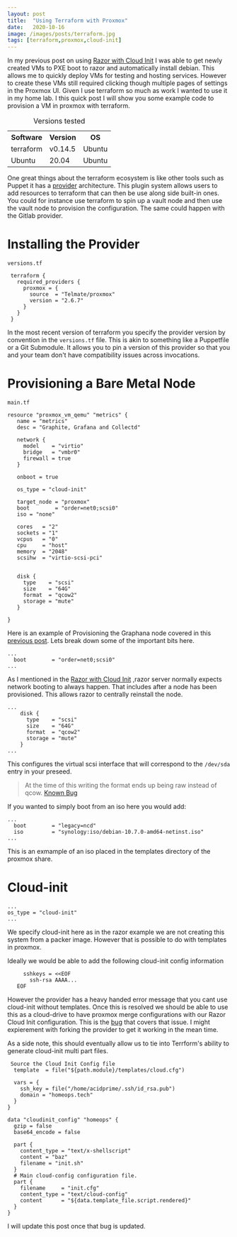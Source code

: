```yaml
---
layout: post
title:  "Using Terraform with Proxmox"
date:   2020-10-16
image: /images/posts/terraform.jpg
tags: [terraform,proxmox,cloud-init]
---
```


In my previous post on using [Razor with Cloud Init](http://www.homeops.tech/2020/07/15/Razor-and-Cloud-Init/) I was able to get newly created VMs to PXE boot to razor and automatically install debian. This allows me to quickly deploy VMs for testing and hosting services. However to create these VMs still required clicking though multiple pages of settings in the Proxmox UI. Given I use terraform so much as work I wanted to use it in my home lab. I this quick post I will show you some example
code to provision a VM in proxmox with terraform.

<!--more-->

<table>
    <caption>Versions tested</caption>
    <tbody>
        <tr>
            <th>Software</th>
            <th>Version</th>
            <th>OS</th>
        </tr>
        <tr>
            <td>terraform</td>
            <td>v0.14.5</td>
            <td>Ubuntu</td>
        </tr>
        <tr>
            <td>Ubuntu</td>
            <td>20.04</td>
            <td>Ubuntu</td>
        </tr>
    </tbody>
</table>

One great things about the terraform ecosystem is like other tools such as Puppet it has a  [provider](https://github.com/Telmate/terraform-provider-proxmox) architecture. This plugin system allows users to add resources to terraform that can then be use along side built-in ones. You could for instance use terraform to spin up a vault node and then use the vault node to provision the configuration. The same could happen with the Gitlab provider.


# Installing the Provider

  
`versions.tf`
  


```hcl
 terraform {
   required_providers {
     proxmox = {
       source  = "Telmate/proxmox"
       version = "2.6.7"
     }
   }
 }
```

In the most recent version of terraform you specify the provider version by convention in the `versions.tf` file.
This is akin to something like a Puppetfile or a Git Submodule. It allows you to pin a version of this provider so that you and your team don't have compatibility issues across invocations. 

# Provisioning a Bare Metal Node

  
`main.tf`
  

```hcl
resource "proxmox_vm_qemu" "metrics" {
   name = "metrics"
   desc = "Graphite, Grafana and Collectd"
 
   network {
     model    = "virtio"
     bridge   = "vmbr0"
     firewall = true
   }
 
   onboot = true
 
   os_type = "cloud-init"
 
   target_node = "proxmox"
   boot        = "order=net0;scsi0"
   iso = "none"
 
   cores   = "2"
   sockets = "1"
   vcpus   = "0"
   cpu     = "host"
   memory  = "2048"
   scsihw  = "virtio-scsi-pci"
 
 
   disk {
     type    = "scsi"
     size    = "64G"
     format  = "qcow2"
     storage = "mute"
   }
 
}

```

 Here is an example of Provisioning the Graphana node covered in this [previous post](http://www.homeops.tech/2020/05/20/Graphite-And-Grafana-With-Puppet/). Lets break down some of the important bits here.

```hcl
...
  boot        = "order=net0;scsi0"
... 
```

As I mentioned in the [Razor with Cloud Init](http://www.homeops.tech/2020/07/15/Razor-and-Cloud-Init/) ,razor server normally expects network booting to always happen. That includes after a node has been provisioned. This allows razor to centrally reinstall the node.

```hcl
...
    disk {
      type    = "scsi"
      size    = "64G"
      format  = "qcow2"
      storage = "mute"
    }
...
```

This configures the virtual scsi interface that will correspond to the `/dev/sda` entry in your preseed.

> At the time of this writing the format ends up being raw instead of qcow.  [Known Bug](https://github.com/Telmate/terraform-provider-proxmox/issues/291) 

If you wanted to simply boot from an iso here you would add:

```hcl
...
  boot        = "legacy=ncd"
  iso         = "synology:iso/debian-10.7.0-amd64-netinst.iso"
...
```

This is an exmample of an iso placed in the templates directory of the proxmox share.


# Cloud-init

```
...
os_type = "cloud-init"
...
```

We specify cloud-init here as in the razor example we are not creating this system from a packer image. However that is possible to do with templates in proxmox.


Ideally we would be able to add the following cloud-init config information

```
     sshkeys = <<EOF
       ssh-rsa AAAA...
   EOF

```

However the provider has a heavy handed error message that you cant use cloud-init without templates. Once this is resolved we should be able to use this as a cloud-drive to have proxmox merge configurations with our Razor Cloud Init configuration. This is the [bug](https://github.com/Telmate/terraform-provider-proxmox/issues/274) that covers that issue. I might expierement with forking the provider to get it working in the mean time.

As a side note, this should eventually allow us to tie into Terrform's  ability to generate cloud-init multi part files.


```hcl
 Source the Cloud Init Config file
  template  = file("${path.module}/templates/cloud.cfg")

  vars = {
    ssh_key = file("/home/acidprime/.ssh/id_rsa.pub")
    domain = "homeops.tech"
  }
}

data "cloudinit_config" "homeops" {
  gzip = false
  base64_encode = false

  part {
    content_type = "text/x-shellscript"
    content = "baz"
    filename = "init.sh"
  }
  # Main cloud-config configuration file.
  part {
    filename     = "init.cfg"
    content_type = "text/cloud-config"
    content      = "${data.template_file.script.rendered}"
  }
}

```

I will update this post once that bug is updated. 

